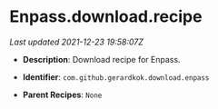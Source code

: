 # Enpass.download.recipe

_Last updated 2021-12-23 19:58:07Z_

- **Description**: Download recipe for Enpass.

- **Identifier**: `com.github.gerardkok.download.enpass`

- **Parent Recipes**: `None`